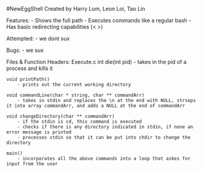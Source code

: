 #NewEggShell
     Created by Harry Lum, Leon Loi, Tao Lin

Features:
	- Shows the full path
	- Executes commands like a regular bash
	- Has basic redirecting capabilities (< >)

Attempted:
	- we dont sux

Bugs:
	- we sux
	
Files & Function Headers:
Execute.c
	int die(int pid)
	    - takes in the pid of a process and kills it
	
	void printPath()
	    - prints out the current working directory
 
	void commandLine(char * string, char ** commandArr)
	    - takes in stdin and replaces the \n at the end with NULL, strseps it into array commandArr, and adds a NULL at the end of commandArr
	    
	void changeDirectory(char ** commandArr)
	    - if the stdin is cd, this command is executed
	    - checks if there is any directory indicated in stdin, if none an error message is printed
	    - processes stdin so that it can be put into chdir to change the directory
	
	main()
	    - incorporates all the above commands into a loop that askes for input from the user
